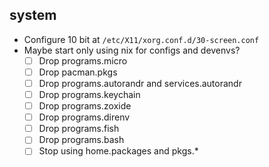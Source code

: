 ## system

- Configure 10 bit at `/etc/X11/xorg.conf.d/30-screen.conf`
- Maybe start only using nix for configs and devenvs?
  - [ ] Drop programs.micro
  - [ ] Drop pacman.pkgs
  - [ ] Drop programs.autorandr and services.autorandr
  - [ ] Drop programs.keychain
  - [ ] Drop programs.zoxide
  - [ ] Drop programs.direnv
  - [ ] Drop programs.fish
  - [ ] Drop programs.bash
  - [ ] Stop using home.packages and pkgs.*
